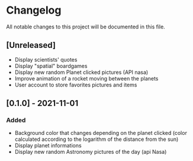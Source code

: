 # Changelog

All notable changes to this project will be documented in this file.


## [Unreleased]

- Display scientists' quotes
- Display "spatial" boardgames 
- Display new random Planet clicked pictures (API nasa)
- Improve animation of a rocket moving between the planets
- User account to store favorites pictures and items

## [0.1.0] - 2021-11-01

### Added

- Background color that changes depending on the planet clicked (color calculated according to the logarithm of the distance from the sun)
- Display planet informations 
- Display new random Astronomy pictures of the day (api Nasa)
